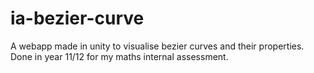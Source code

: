 # ia-bezier-curve
A webapp made in unity to visualise bezier curves and their properties. Done in year 11/12 for my maths internal assessment.
